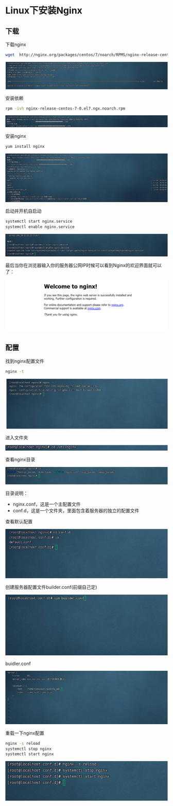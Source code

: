 # Linux下安装Nginx

## 下载

下载nginx

```sh
wget  http://nginx.org/packages/centos/7/noarch/RPMS/nginx-release-centos-7-0.el7.ngx.noarch.rpm
```

![下载nginx依赖](.\images\下载nginx依赖.png)

安装依赖

```sh
rpm -ivh nginx-release-centos-7-0.el7.ngx.noarch.rpm
```

![安装nginx依赖](.\images\安装nginx依赖.png)

安装nginx

```sh
yum install nginx  
```

![安装nginx](.\images\安装nginx.png)

启动并开机自启动

```sh
systemctl start nginx.service  
systemctl enable nginx.service
```

![设置nginx启动](.\images\设置nginx启动.png)

最后当你在浏览器输入你的服务器公网IP时候可以看到Nginx的欢迎界面就可以了：

![nginx页面](.\images\nginx页面.png)

## 配置

找到nginx配置文件

```sh
nginx -t
```

![查找nginx配置文件](.\images\查找nginx配置文件.png)

进入文件夹

![进入nginx文件夹](.\images\进入nginx文件夹.png)

查看nginx目录

![查看nginx目录](.\images\查看nginx目录.png)

目录说明：

- nginx.conf，这是一个主配置文件
- conf.d，这是一个文件夹，里面包含着服务器的独立的配置文件

查看默认配置

![查看nginx默认配置](.\images\查看nginx默认配置.png)

创建服务器配置文件builder.conf(前缀自己定)

![编辑nginx配置文件](.\images\编辑nginx配置文件.png)

buidler.conf

![编辑nginx的conf配置文件](.\images\编辑nginx的conf配置文件.png)

重载一下nginx配置

```sh
nginx -s reload
systemctl stop nginx
systemctl start nginx
```

![重载nginx配置](.\images\重载nginx配置.png)